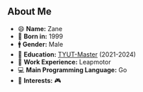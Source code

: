## About Me

- 😄 **Name:** Zane
- 🍰 **Born in:** 1999
- 🚹 **Gender:** Male
- 📖 **Education:** [TYUT-Master]((https://www.tyut.edu.cn/)) (2021-2024)
- 💼 **Work Experience:** Leapmotor
- 💻 **Main Programming Language:** Go
- 💬 **Interests:** 🎮
